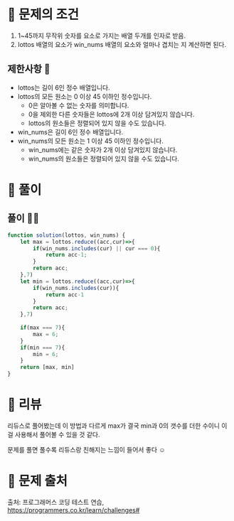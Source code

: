 # 📌 문제의 조건
1. 1~45까지 무작위 숫자를 요소로 가지는 배열 두개를 인자로 받음.
2. lottos 배열의 요소가 win_nums 배열의 요소와 얼마나 겹치는 지 계산하면 된다.

## 제한사항 🤔
* lottos는 길이 6인 정수 배열입니다.
* lottos의 모든 원소는 0 이상 45 이하인 정수입니다.
  * 0은 알아볼 수 없는 숫자를 의미합니다.
  * 0을 제외한 다른 숫자들은 lottos에 2개 이상 담겨있지 않습니다.
  * lottos의 원소들은 정렬되어 있지 않을 수도 있습니다.
* win_nums은 길이 6인 정수 배열입니다.
* win_nums의 모든 원소는 1 이상 45 이하인 정수입니다.
  * win_nums에는 같은 숫자가 2개 이상 담겨있지 않습니다.
  * win_nums의 원소들은 정렬되어 있지 않을 수도 있습니다.

# 📌 풀이

## 풀이 👨‍💻

```jsx
function solution(lottos, win_nums) {
    let max = lottos.reduce((acc,cur)=>{
        if(win_nums.includes(cur) || cur === 0){
            return acc-1;
        }
        return acc;
    },7)
    let min = lottos.reduce((acc,cur)=>{
        if(win_nums.includes(cur)){
            return acc-1
        }
        return acc;
    },7)
    
    if(max === 7){
        max = 6;
    }
    if(min === 7){
        min = 6;
    }
    return [max, min]
}
```


# 📌 리뷰
리듀스로 풀어봤는데 이 방법과 다르게 max가 결국 min과 0의 갯수를 더한 수이니 이걸 사용해서 풀어볼 수 있을 것 같다.

문제를 풀면 풀수록 리듀스랑 친해지는 느낌이 들어서 좋다 ☺

# 📌 문제 출처
출처: 프로그래머스 코딩 테스트 연습, https://programmers.co.kr/learn/challenges# 
